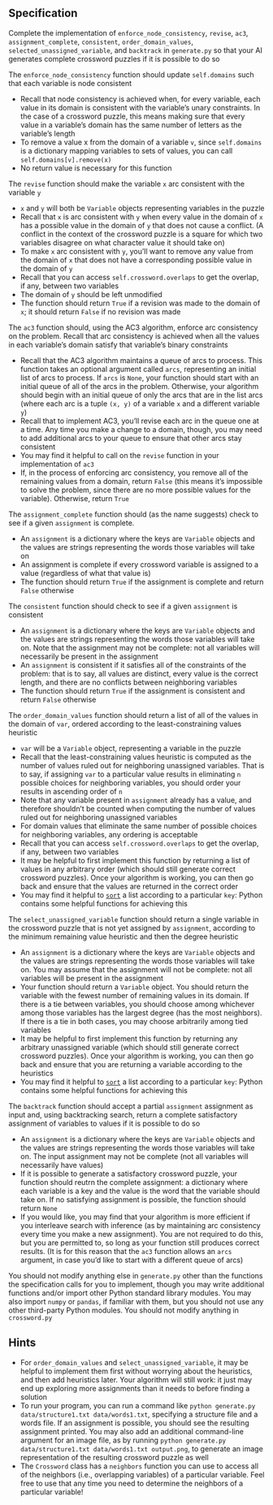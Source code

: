 ## Specification

Complete the implementation of `enforce_node_consistency`, `revise`, `ac3`, `assignment_complete`, `consistent`, `order_domain_values`, `selected_unassigned_variable`, and `backtrack` in `generate.py` so that your AI generates complete crossword puzzles if it is possible to do so

The `enforce_node_consistency` function should update `self.domains` such that each variable is node consistent

- Recall that node consistency is achieved when, for every variable, each value in its domain is consistent with the variable’s unary constraints. In the case of a crossword puzzle, this means making sure that every value in a variable’s domain has the same number of letters as the variable’s length
- To remove a value x from the domain of a variable `v`, since `self.domains` is a dictionary mapping variables to sets of values, you can call `self.domains[v].remove(x)`
- No return value is necessary for this function

The `revise` function should make the variable `x` arc consistent with the variable `y`

- `x` and `y` will both be `Variable` objects representing variables in the puzzle
- Recall that `x` is arc consistent with `y` when every value in the domain of `x` has a possible value in the domain of `y` that does not cause a conflict. (A conflict in the context of the crossword puzzle is a square for which two variables disagree on what character value it should take on)
- To make `x` arc consistent with `y`, you’ll want to remove any value from the domain of `x` that does not have a corresponding possible value in the domain of `y`
- Recall that you can access `self.crossword.overlaps` to get the overlap, if any, between two variables
- The domain of `y` should be left unmodified
- The function should return `True` if a revision was made to the domain of `x`; it should return `False` if no revision was made

The `ac3` function should, using the AC3 algorithm, enforce arc consistency on the problem. Recall that arc consistency is achieved when all the values in each variable’s domain satisfy that variable’s binary constraints

- Recall that the AC3 algorithm maintains a queue of arcs to process. This function takes an optional argument called `arcs`, representing an initial list of arcs to process. If `arcs` is `None`, your function should start with an initial queue of all of the arcs in the problem. Otherwise, your algorithm should begin with an initial queue of only the arcs that are in the list arcs (where each arc is a tuple `(x, y)` of a variable `x` and a different variable `y`)
- Recall that to implement AC3, you’ll revise each arc in the queue one at a time. Any time you make a change to a domain, though, you may need to add additional arcs to your queue to ensure that other arcs stay consistent
- You may find it helpful to call on the `revise` function in your implementation of `ac3`
- If, in the process of enforcing arc consistency, you remove all of the remaining values from a domain, return `False` (this means it’s impossible to solve the problem, since there are no more possible values for the variable). Otherwise, return `True`

The `assignment_complete` function should (as the name suggests) check to see if a given `assignment` is complete.

- An `assignment` is a dictionary where the keys are `Variable` objects and the values are strings representing the words those variables will take on
- An assignment is complete if every crossword variable is assigned to a value (regardless of what that value is)
- The function should return `True` if the assignment is complete and return `False` otherwise

The `consistent` function should check to see if a given `assignment` is consistent

- An `assignment` is a dictionary where the keys are `Variable` objects and the values are strings representing the words those variables will take on. Note that the assignment may not be complete: not all variables will necessarily be present in the assignment
- An `assignment` is consistent if it satisfies all of the constraints of the problem: that is to say, all values are distinct, every value is the correct length, and there are no conflicts between neighboring variables
- The function should return `True` if the assignment is consistent and return `False` otherwise

The `order_domain_values` function should return a list of all of the values in the domain of `var`, ordered according to the least-constraining values heuristic

- `var` will be a `Variable` object, representing a variable in the puzzle
- Recall that the least-constraining values heuristic is computed as the number of values ruled out for neighboring unassigned variables. That is to say, if assigning `var` to a particular value results in eliminating `n` possible choices for neighboring variables, you should order your results in ascending order of `n`
- Note that any variable present in `assignment` already has a value, and therefore shouldn’t be counted when computing the number of values ruled out for neighboring unassigned variables
- For domain values that eliminate the same number of possible choices for neighboring variables, any ordering is acceptable
- Recall that you can access `self.crossword.overlaps` to get the overlap, if any, between two variables
- It may be helpful to first implement this function by returning a list of values in any arbitrary order (which should still generate correct crossword puzzles). Once your algorithm is working, you can then go back and ensure that the values are returned in the correct order
- You may find it helpful to [`sort`](https://docs.python.org/3/howto/sorting.html) a list according to a particular `key`: Python contains some helpful functions for achieving this

The `select_unassigned_variable` function should return a single variable in the crossword puzzle that is not yet assigned by `assignment`, according to the minimum remaining value heuristic and then the degree heuristic

- An `assignment` is a dictionary where the keys are `Variable` objects and the values are strings representing the words those variables will take on. You may assume that the assignment will not be complete: not all variables will be present in the assignment
- Your function should return a `Variable` object. You should return the variable with the fewest number of remaining values in its domain. If there is a tie between variables, you should choose among whichever among those variables has the largest degree (has the most neighbors). If there is a tie in both cases, you may choose arbitrarily among tied variables
- It may be helpful to first implement this function by returning any arbitrary unassigned variable (which should still generate correct crossword puzzles). Once your algorithm is working, you can then go back and ensure that you are returning a variable according to the heuristics
- You may find it helpful to [`sort`](https://docs.python.org/3/howto/sorting.html) a list according to a particular `key`: Python contains some helpful functions for achieving this

The `backtrack` function should accept a partial `assignment` assignment as input and, using backtracking search, return a complete satisfactory assignment of variables to values if it is possible to do so

- An `assignment` is a dictionary where the keys are `Variable` objects and the values are strings representing the words those variables will take on. The input assignment may not be complete (not all variables will necessarily have values)
- If it is possible to generate a satisfactory crossword puzzle, your function should reutrn the complete assignment: a dictionary where each variable is a key and the value is the word that the variable should take on. If no satisfying assignment is possible, the function should return `None`
- If you would like, you may find that your algorithm is more efficient if you interleave search with inference (as by maintaining arc consistency every time you make a new assignment). You are not required to do this, but you are permitted to, so long as your function still produces correct results. (It is for this reason that the `ac3` function allows an `arcs` argument, in case you’d like to start with a different queue of arcs)

You should not modify anything else in `generate.py` other than the functions the specification calls for you to implement, though you may write additional functions and/or import other Python standard library modules. You may also import `numpy` or `pandas`, if familiar with them, but you should not use any other third-party Python modules. You should not modify anything in `crossword.py`

## Hints

- For `order_domain_values` and `select_unassigned_variable`, it may be helpful to implement them first without worrying about the heuristics, and then add heuristics later. Your algorithm will still work: it just may end up exploring more assignments than it needs to before finding a solution
- To run your program, you can run a command like `python generate.py data/structure1.txt data/words1.txt`, specifying a structure file and a words file. If an assignment is possible, you should see the resulting assignment printed. You may also add an additional command-line argument for an image file, as by running `python generate.py data/structure1.txt data/words1.txt output.png`, to generate an image representation of the resulting crossword puzzle as well
- The `Crossword` class has a `neighbors` function you can use to access all of the neighbors (i.e., overlapping variables) of a particular variable. Feel free to use that any time you need to determine the neighbors of a particular variable!
